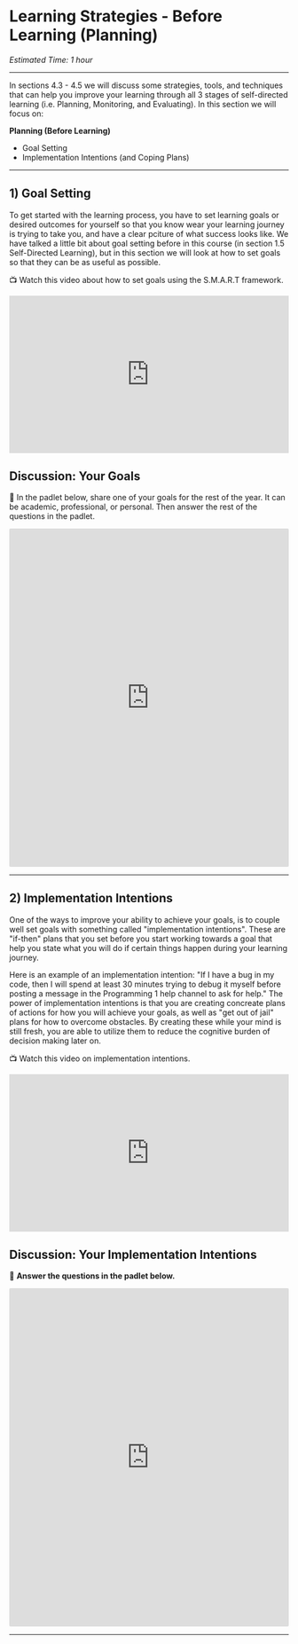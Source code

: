 # Learning Strategies - Before Learning (Planning)

*Estimated Time: 1 hour*

---

In sections 4.3 - 4.5 we will discuss some strategies, tools, and techniques that can help you improve your learning through all 3 stages of self-directed learning (i.e. Planning, Monitoring, and Evaluating). In this section we will focus on:

**Planning (Before Learning)**

- Goal Setting
- Implementation Intentions (and Coping Plans)

---

## 1) Goal Setting

To get started with the learning process, you have to set learning goals or desired outcomes for yourself so that you know wear your learning journey is trying to take you, and have a clear pciture of what success looks like. We have talked a little bit about goal setting before in this course (in section 1.5 Self-Directed Learning), but in this section we will look at how to set goals so that they can be as useful as possible.

<aside>

📺 Watch this video about how to set goals using the S.M.A.R.T framework.

</aside>

<div style="position: relative; padding-bottom: 56.25%; height: 0;"><iframe src="https://www.youtube.com/embed/i0QfCZjASX8" title="YouTube video player" frameborder="0" allow="accelerometer; autoplay; clipboard-write; encrypted-media; gyroscope; picture-in-picture" allowfullscreen style="position: absolute; top: 0; left: 0; width: 100%; height: 100%;"></iframe></div>


## Discussion: Your Goals

<aside>

💬 In the padlet below, share one of your goals for the rest of the year. It can be academic, professional, or personal. Then answer the rest of the questions in the padlet.

</aside>

<div style="border:1px solid rgba(0,0,0,0.1);border-radius:2px;box-sizing:border-box;overflow:hidden;position:relative;width:100%;background:#F4F4F4"><iframe src="https://padlet.com/curriculumpad/7mfctr5t6upp6oj" frameborder="0" allow="camera;microphone;geolocation" style="width:100%;height:608px;display:block;padding:0;margin:0"></iframe></div>

---

## 2) Implementation Intentions

One of the ways to improve your ability to achieve your goals, is to couple well set goals with something called "implementation intentions". These are "if-then" plans that you set before you start working towards a goal that help you state what you will do if certain things happen during your learning journey. 

Here is an example of an implementation intention: "If I have a bug in my code, then I will spend at least 30 minutes trying to debug it myself before posting a message in the Programming 1 help channel to ask for help." The power of implementation intentions is that you are creating concreate plans of actions for how you will achieve your goals, as well as "get out of jail" plans for how to overcome obstacles. By creating these while your mind is still fresh, you are able to utilize them to reduce the cognitive burden of decision making later on.

<aside>

📺 Watch this video on implementation intentions.

</aside>

<div style="position: relative; padding-bottom: 56.25%; height: 0;"><iframe src="https://www.youtube.com/embed/DUAB-BW-gZ8" title="YouTube video player" frameborder="0" allow="accelerometer; autoplay; clipboard-write; encrypted-media; gyroscope; picture-in-picture" allowfullscreen style="position: absolute; top: 0; left: 0; width: 100%; height: 100%;"></iframe></div>

## Discussion: Your Implementation Intentions

<aside>

💬 **Answer the questions in the padlet below.**

</aside>

<div style="border:1px solid rgba(0,0,0,0.1);border-radius:2px;box-sizing:border-box;overflow:hidden;position:relative;width:100%;background:#F4F4F4"><iframe src="https://padlet.com/curriculumpad/gajp1kl0u4ibs2zk" frameborder="0" allow="camera;microphone;geolocation" style="width:100%;height:608px;display:block;padding:0;margin:0"></iframe></div>

---

